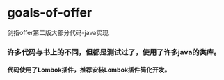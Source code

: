 # goals-of-offer
剑指offer第二版大部分代码-java实现
### 许多代码与书上的不同，但都是测试过了，使用了许多java的类库。
#### 代码使用了Lombok插件，推荐安装Lombok插件简化开发。
